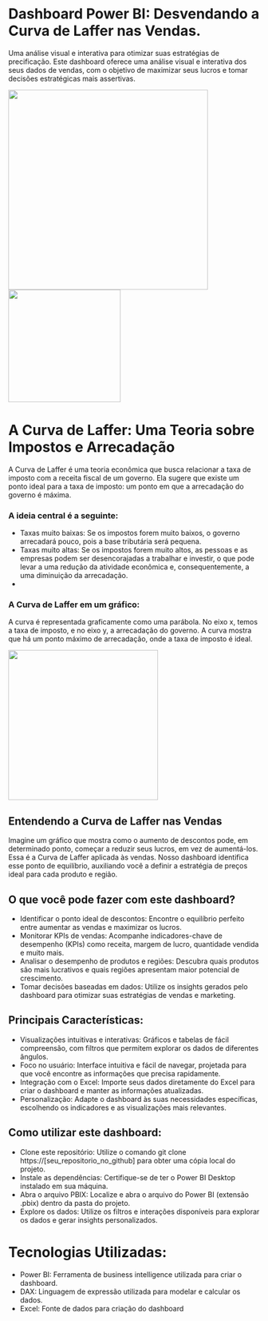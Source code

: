 # Dashboard Power BI: Desvendando a Curva de Laffer nas Vendas.

Uma análise visual e interativa para otimizar suas estratégias de precificação.
Este dashboard oferece uma análise visual e interativa dos seus dados de vendas, com o objetivo de maximizar seus lucros e tomar decisões estratégicas mais assertivas.

<img src="https://github.com/user-attachments/assets/7bceefe9-df0d-47f3-a741-2cd382027fb7" style="width: 400px;" />
<img src="https://github.com/user-attachments/assets/ff9ca946-1410-4ae5-bc13-d0df717f52b4" style="height: 225px;" />

# A Curva de Laffer: Uma Teoria sobre Impostos e Arrecadação
A Curva de Laffer é uma teoria econômica que busca relacionar a taxa de imposto com a receita fiscal de um governo. Ela sugere que existe um ponto ideal para a taxa de imposto: um ponto em que a arrecadação do governo é máxima.

### A ideia central é a seguinte:
- Taxas muito baixas: Se os impostos forem muito baixos, o governo arrecadará pouco, pois a base tributária será pequena.
- Taxas muito altas: Se os impostos forem muito altos, as pessoas e as empresas podem ser desencorajadas a trabalhar e investir, o que pode levar a uma redução da atividade econômica e, consequentemente, a uma diminuição da arrecadação.
- 
### A Curva de Laffer em um gráfico:
A curva é representada graficamente como uma parábola. No eixo x, temos a taxa de imposto, e no eixo y, a arrecadação do governo. A curva mostra que há um ponto máximo de arrecadação, onde a taxa de imposto é ideal.

<img src="https://github.com/user-attachments/assets/3c7a5ac2-de55-4154-846d-6f1f60b62914" style="width: 300px;"/>

## Entendendo a Curva de Laffer nas Vendas
Imagine um gráfico que mostra como o aumento de descontos pode, em determinado ponto, começar a reduzir seus lucros, em vez de aumentá-los. Essa é a Curva de Laffer aplicada às vendas. Nosso dashboard identifica esse ponto de equilíbrio, auxiliando você a definir a estratégia de preços ideal para cada produto e região.

## O que você pode fazer com este dashboard?

- Identificar o ponto ideal de descontos: Encontre o equilíbrio perfeito entre aumentar as vendas e maximizar os lucros.
- Monitorar KPIs de vendas: Acompanhe indicadores-chave de desempenho (KPIs) como receita, margem de lucro, quantidade vendida e muito mais.
- Analisar o desempenho de produtos e regiões: Descubra quais produtos são mais lucrativos e quais regiões apresentam maior potencial de crescimento.
- Tomar decisões baseadas em dados: Utilize os insights gerados pelo dashboard para otimizar suas estratégias de vendas e marketing.

## Principais Características:

- Visualizações intuitivas e interativas: Gráficos e tabelas de fácil compreensão, com filtros que permitem explorar os dados de diferentes ângulos.
- Foco no usuário: Interface intuitiva e fácil de navegar, projetada para que você encontre as informações que precisa rapidamente.
- Integração com o Excel: Importe seus dados diretamente do Excel para criar o dashboard e manter as informações atualizadas.
- Personalização: Adapte o dashboard às suas necessidades específicas, escolhendo os indicadores e as visualizações mais relevantes.

## Como utilizar este dashboard:
- Clone este repositório: Utilize o comando git clone https://[seu_repositorio_no_github] para obter uma cópia local do projeto.
- Instale as dependências: Certifique-se de ter o Power BI Desktop instalado em sua máquina.
- Abra o arquivo PBIX: Localize e abra o arquivo do Power BI (extensão .pbix) dentro da pasta do projeto.
- Explore os dados: Utilize os filtros e interações disponíveis para explorar os dados e gerar insights personalizados.

# Tecnologias Utilizadas:
- Power BI: Ferramenta de business intelligence utilizada para criar o dashboard.
- DAX: Linguagem de expressão utilizada para modelar e calcular os dados.
- Excel: Fonte de dados para criação do dashboard
